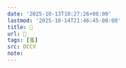 ```yaml
---
date: '2025-10-13T10:27:26+08:00'
lastmod: '2025-10-14T21:46:45-08:00'
title: 􁧼
url: 􁧼
tags: [蚤]
src: DCCV
note:
---
```


